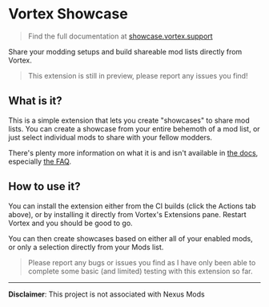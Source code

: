 # Vortex Showcase

> Find the full documentation at [showcase.vortex.support](https://showcase.vortex.support/)

Share your modding setups and build shareable mod lists directly from Vortex.

> This extension is still in preview, please report any issues you find! 

## What is it?

This is a simple extension that lets you create "showcases" to share mod lists. You can create a showcase from your entire behemoth of a mod list, or just select individual mods to share with your fellow modders.

There's plenty more information on what it is and isn't available in [the docs](https://showcase.vortex.support), especially [the FAQ](https://showcase.vortex.support/docs/introduction/faq).

## How to use it?

You can install the extension either from the CI builds (click the Actions tab above), or by installing it directly from Vortex's Extensions pane. Restart Vortex and you should be good to go.

You can then create showcases based on either all of your enabled mods, or only a selection directly from your Mods list.

> Please report any bugs or issues you find as I have only been able to complete some basic (and limited) testing with this extension so far.

---

**Disclaimer**: This project is not associated with Nexus Mods